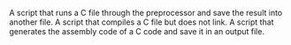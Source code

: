 A script that runs a C file through the preprocessor and save the result into another file.
A script that compiles a C file but does not link.
A script that generates the assembly code of a C code and save it in an output file.
